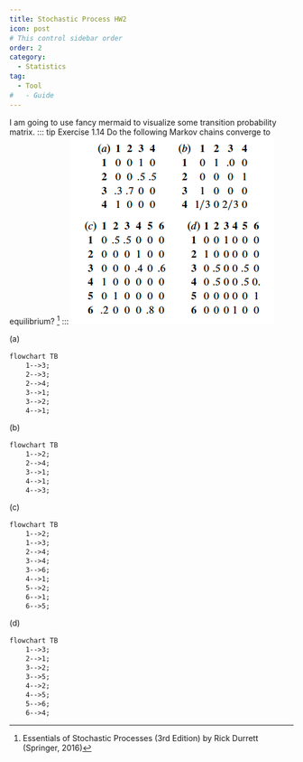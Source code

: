 ```yaml
---
title: Stochastic Process HW2 
icon: post
# This control sidebar order
order: 2
category:
  - Statistics
tag:
  - Tool
#   - Guide
---
```

I am going to use fancy mermaid to visualize some transition probability matrix. 
::: tip Exercise 1.14 
Do the following Markov chains converge to equilibrium? [^Textbook]
:::
![stochastic_HW2](./fig/stochastic_HW2_1.14.png)

(a)
```mermaid
flowchart TB
    1-->3;
    2-->3;
    2-->4;
    3-->1;
    3-->2;
    4-->1;
```

(b)
```mermaid
flowchart TB
    1-->2;
    2-->4;
    3-->1;
    4-->1;
    4-->3;
```

(c)
```mermaid
flowchart TB
    1-->2;
    1-->3;
    2-->4;
    3-->4;
    3-->6;
    4-->1;
    5-->2;
    6-->1;
    6-->5;
```

(d)
```mermaid
flowchart TB
    1-->3;
    2-->1;
    3-->2;
    3-->5;
    4-->2;
    4-->5;
    5-->6;
    6-->4;
```


[^Textbook]: Essentials of Stochastic Processes (3rd Edition) by Rick Durrett (Springer, 2016)